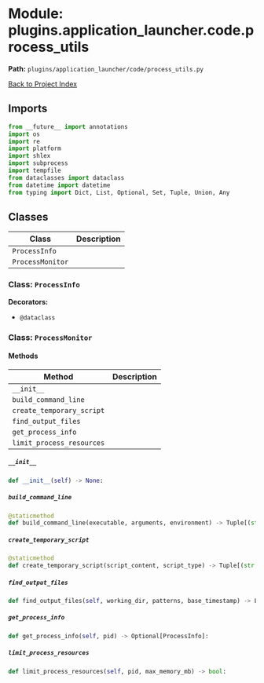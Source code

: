 # Module: plugins.application_launcher.code.process_utils

**Path:** `plugins/application_launcher/code/process_utils.py`

[Back to Project Index](../../../../index.md)

## Imports
```python
from __future__ import annotations
import os
import re
import platform
import shlex
import subprocess
import tempfile
from dataclasses import dataclass
from datetime import datetime
from typing import Dict, List, Optional, Set, Tuple, Union, Any
```

## Classes

| Class | Description |
| --- | --- |
| `ProcessInfo` |  |
| `ProcessMonitor` |  |

### Class: `ProcessInfo`
**Decorators:**
- `@dataclass`

### Class: `ProcessMonitor`

#### Methods

| Method | Description |
| --- | --- |
| `__init__` |  |
| `build_command_line` |  |
| `create_temporary_script` |  |
| `find_output_files` |  |
| `get_process_info` |  |
| `limit_process_resources` |  |

##### `__init__`
```python
def __init__(self) -> None:
```

##### `build_command_line`
```python
@staticmethod
def build_command_line(executable, arguments, environment) -> Tuple[(str, Dict[(str, str)])]:
```

##### `create_temporary_script`
```python
@staticmethod
def create_temporary_script(script_content, script_type) -> Tuple[(str, str)]:
```

##### `find_output_files`
```python
def find_output_files(self, working_dir, patterns, base_timestamp) -> List[str]:
```

##### `get_process_info`
```python
def get_process_info(self, pid) -> Optional[ProcessInfo]:
```

##### `limit_process_resources`
```python
def limit_process_resources(self, pid, max_memory_mb) -> bool:
```

